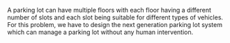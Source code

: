 A parking lot can have multiple floors with each floor having a different number of slots and each slot being suitable for different types of vehicles. For this problem, we have to design the next generation parking lot system which can manage a parking lot without any human intervention.
